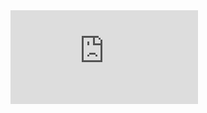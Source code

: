 
<iframe src="https://docs.google.com/forms/d/e/1FAIpQLSe6S9Pfj4JbHizK1uPEpkvaPC5nuVWpRvJGyj2RB5SnDwZ9kA/viewform?embedded=true" frameborder="0" marginheight="0" marginwidth="0">Loading…</iframe>
